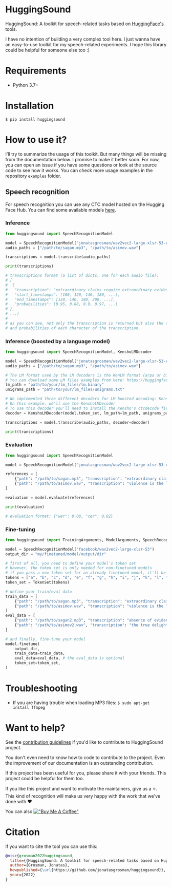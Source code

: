 # HuggingSound

HuggingSound: A toolkit for speech-related tasks based on [HuggingFace's](https://huggingface.co/) tools.

I have no intention of building a very complex tool here. 
I just wanna have an easy-to-use toolkit for my speech-related experiments.
I hope this library could be helpful for someone else too :)

# Requirements

- Python 3.7+

# Installation

```console
$ pip install huggingsound
```

# How to use it?

I'll try to summarize the usage of this toolkit. 
But many things will be missing from the documentation below. I promise to make it better soon.
For now, you can open an issue if you have some questions or look at the source code to see how it works.
You can check more usage examples in the repository `examples` folder.

## Speech recognition

For speech recognition you can use any CTC model hosted on the Hugging Face Hub. You can find some available models [here](https://huggingface.co/models?pipeline_tag=automatic-speech-recognition).

### Inference

```python
from huggingsound import SpeechRecognitionModel

model = SpeechRecognitionModel("jonatasgrosman/wav2vec2-large-xlsr-53-english")
audio_paths = ["/path/to/sagan.mp3", "/path/to/asimov.wav"]

transcriptions = model.transcribe(audio_paths)

print(transcriptions)

# transcriptions format (a list of dicts, one for each audio file):
# [
#  {
#   "transcription": "extraordinary claims require extraordinary evidence", 
#   "start_timestamps": [100, 120, 140, 180, ...],
#   "end_timestamps": [120, 140, 180, 200, ...],
#   "probabilities": [0.95, 0.88, 0.9, 0.97, ...]
# },
# ...]
#
# as you can see, not only the transcription is returned but also the timestamps (in milliseconds) 
# and probabilities of each character of the transcription.

```

### Inference (boosted by a language model)

```python
from huggingsound import SpeechRecognitionModel, KenshoLMDecoder

model = SpeechRecognitionModel("jonatasgrosman/wav2vec2-large-xlsr-53-english")
audio_paths = ["/path/to/sagan.mp3", "/path/to/asimov.wav"]

# The LM format used by the LM decoders is the KenLM format (arpa or binary file).
# You can download some LM files examples from here: https://huggingface.co/jonatasgrosman/wav2vec2-large-xlsr-53-english/tree/main/language_model
lm_path = "path/to/your/lm_files/lm.binary"
unigrams_path = "path/to/your/lm_files/unigrams.txt"

# We implemented three different decoders for LM boosted decoding: KenshoLMDecoder, ParlanceLMDecoder, and FlashlightLMDecoder
# On this example, we'll use the KenshoLMDecoder
# To use this decoder you'll need to install the Kensho's ctcdecode first (https://github.com/kensho-technologies/pyctcdecode)
decoder = KenshoLMDecoder(model.token_set, lm_path=lm_path, unigrams_path=unigrams_path)

transcriptions = model.transcribe(audio_paths, decoder=decoder)

print(transcriptions)

```

### Evaluation
```python
from huggingsound import SpeechRecognitionModel

model = SpeechRecognitionModel("jonatasgrosman/wav2vec2-large-xlsr-53-english")

references = [
    {"path": "/path/to/sagan.mp3", "transcription": "extraordinary claims require extraordinary evidence"},
    {"path": "/path/to/asimov.wav", "transcription": "violence is the last refuge of the incompetent"},
]

evaluation = model.evaluate(references)

print(evaluation)

# evaluation format: {"wer": 0.08, "cer": 0.02}
```

### Fine-tuning
```python
from huggingsound import TrainingArguments, ModelArguments, SpeechRecognitionModel, TokenSet

model = SpeechRecognitionModel("facebook/wav2vec2-large-xlsr-53")
output_dir = "my/finetuned/model/output/dir"

# first of all, you need to define your model's token set
# however, the token set is only needed for non-finetuned models
# if you pass a new token set for an already finetuned model, it'll be ignored during training
tokens = ["a", "b", "c", "d", "e", "f", "g", "h", "i", "j", "k", "l", "m", "n", "o", "p", "q", "r", "s", "t", "u", "v", "w", "x", "y", "z", "'"]
token_set = TokenSet(tokens)

# define your train/eval data
train_data = [
    {"path": "/path/to/sagan.mp3", "transcription": "extraordinary claims require extraordinary evidence"},
    {"path": "/path/to/asimov.wav", "transcription": "violence is the last refuge of the incompetent"},
]
eval_data = [
    {"path": "/path/to/sagan2.mp3", "transcription": "absence of evidence is not evidence of absence"},
    {"path": "/path/to/asimov2.wav", "transcription": "the true delight is in the finding out rather than in the knowing"},
]

# and finally, fine-tune your model
model.finetune(
    output_dir, 
    train_data=train_data, 
    eval_data=eval_data, # the eval_data is optional
    token_set=token_set,
)

```

# Troubleshooting

- If you are having trouble when loading MP3 files: `$ sudo apt-get install ffmpeg`

# Want to help?

See the [contribution guidelines](https://github.com/jonatasgrosman/huggingsound/blob/master/CONTRIBUTING.md)
if you'd like to contribute to HuggingSound project.

You don't even need to know how to code to contribute to the project. Even the improvement of our documentation is an outstanding contribution.

If this project has been useful for you, please share it with your friends. This project could be helpful for them too.

If you like this project and want to motivate the maintainers, give us a :star:. This kind of recognition will make us very happy with the work that we've done with :heart:

You can also [!["Buy Me A Coffee"](https://www.buymeacoffee.com/assets/img/custom_images/yellow_img.png)](https://www.buymeacoffee.com/jonatasgrosman)

# Citation
If you want to cite the tool you can use this:

```bibtex
@misc{grosman2022huggingsound,
  title={{HuggingSound: A toolkit for speech-related tasks based on Hugging Face's tools}},
  author={Grosman, Jonatas},
  howpublished={\url{https://github.com/jonatasgrosman/huggingsound}},
  year={2022}
}
```
